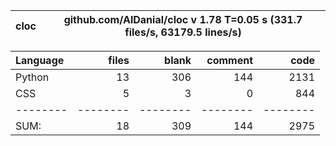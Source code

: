 cloc|github.com/AlDanial/cloc v 1.78  T=0.05 s (331.7 files/s, 63179.5 lines/s)
--- | ---

Language|files|blank|comment|code
:-------|-------:|-------:|-------:|-------:
Python|13|306|144|2131
CSS|5|3|0|844
--------|--------|--------|--------|--------
SUM:|18|309|144|2975
